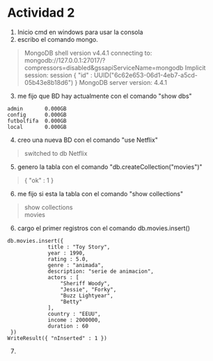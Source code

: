 # Actividad 2

1. Inicio cmd en windows para usar la consola
2. escribo el comando mongo.
> MongoDB shell version v4.4.1
connecting to: mongodb://127.0.0.1:27017/?compressors=disabled&gssapiServiceName=mongodb
Implicit session: session { "id" : UUID("6c62e653-06d1-4eb7-a5cd-05b43e8b18d6") }
MongoDB server version: 4.4.1
3. me fijo que BD hay actualmente con el comando "show dbs"
```
admin       0.000GB
config      0.000GB
futbolfifa  0.000GB
local       0.000GB
```
4. creo una nueva BD con el comando "use Netflix"
> switched to db Netflix
5. genero la tabla con el comando "db.createCollection("movies")"
> { "ok" : 1 }  
6. me fijo si esta la tabla con el comando "show collections"
> show collections  
movies  
6. cargo el primer registros con el comando db.movies.insert()  
```
db.movies.insert({  
             title : "Toy Story",  
             year : 1990,  
             rating : 5.0,  
             genre : "animada",  
             description: "serie de animacion",  
             actors : [  
                 "Sheriff Woody",  
                 "Jessie", "Forky",  
                 "Buzz Lightyear",  
                 "Betty"  
             ],  
             country : "EEUU",  
             income : 2000000,  
             duration : 60  
 })
WriteResult({ "nInserted" : 1 })
```

7.

